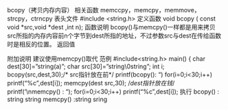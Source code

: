 bcopy（拷贝内存内容）
相关函数
memccpy，memcpy，memmove，strcpy，ctrncpy
表头文件
#include <string.h>
定义函数
void bcopy ( const void *src,void *dest ,int n);
函数说明
bcopy()与memcpy()一样都是用来拷贝src所指的内存内容前n个字节到dest所指的地址，不过参数src与dest在传给函数时是相反的位置。
返回值

附加说明
建议使用memcpy()取代
范例
#include<string.h>
main()
{
char dest[30]=”string(a)”;
char src[30]=”string\0string”;
int i;
bcopy(src,dest,30);/* src指针放在前*/
printf(bcopy(): “)
for(i=0;i<30;i++)
printf(“%c”,dest[i]);
memcpy(dest src,30); /*dest指针放在钱*/
printf(‘\nmemcpy() : “);
for(i=0;i<30;i++)
printf(“%c”,dest[i]);
执行
bcopy() : string string
memcpy() :string sring